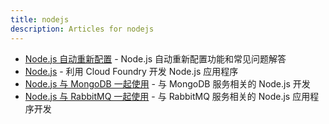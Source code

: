 ```yaml
---
title: nodejs
description: Articles for nodejs
---
```


* [Node.js 自动重新配置](/frameworks/nodejs/nodeAutoReconfig.html) - Node.js 自动重新配置功能和常见问题解答
* [Node.js](/frameworks/nodejs/nodejs.html) - 利用 Cloud Foundry 开发 Node.js 应用程序
* [Node.js 与 MongoDB 一起使用](/services/mongodb/nodejs-mongodb.html) - 与 MongoDB 服务相关的 Node.js 开发
* [Node.js 与 RabbitMQ 一起使用](/services/rabbitmq/nodejs-rabbitmq.html) - 与 RabbitMQ 服务相关的 Node.js 应用程序开发
